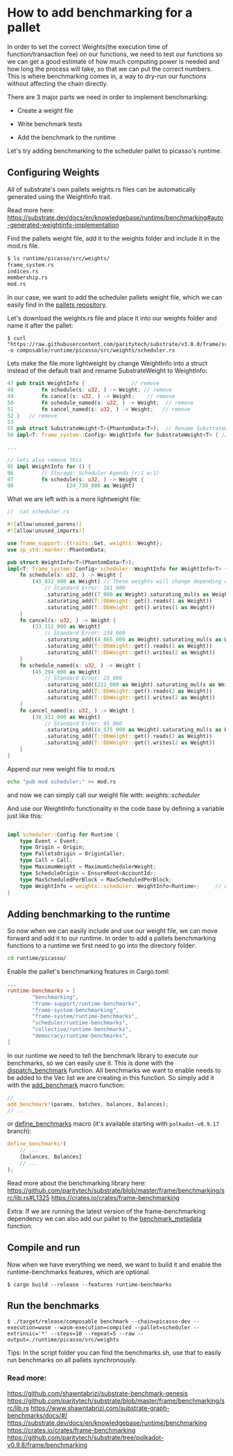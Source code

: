 
# How to add benchmarking for a pallet

In order to set the correct Weights(the execution time of function/transaction fee) on our functions, we need to test our functions so we can
get a good estimate of how much computing power is needed and how long the process will take, so that we can put the correct numbers.
This is where benchmarking comes in, a way to dry-run our functions without affecting the chain directly.

There are 3 major parts we need in order to implement benchmarking:

*  Create a weight file

*  Write benchmark tests

*  Add the benchmark to the runtime


Let's try adding benchmarking to the scheduler pallet to picasso's runtime.


## Configuring Weights
All of substrate's own pallets weights.rs files can be automatically generated using the WeightInfo trait.

Read more here:
https://substrate.dev/docs/en/knowledgebase/runtime/benchmarking#auto-generated-weightinfo-implementation


Find the pallets weight file, add it to the weights folder and
include it in the mod.rs file.
```bash
$ ls runtime/picasso/src/weights/
frame_system.rs
indices.rs
membership.rs
mod.rs
```
In our case, we want to add the scheduler pallets weight file, which
we can easily find in the [pallets repository](https://github.com/paritytech/substrate/tree/master/frame/scheduler).

Let's download the weights.rs file and place it into our weights folder and name it after the pallet:
```
$ curl "https://raw.githubusercontent.com/paritytech/substrate/v3.0.0/frame/scheduler/src/weights.rs" -o composable/runtime/picasso/src/weights/scheduler.rs
```


Lets make the file more lightweight by change WeightInfo into a struct instead of the default trait and rename SubstrateWeight to WeightInfo:

```rust
47 pub trait WeightInfo {               // remove
48         fn schedule(s: u32, ) -> Weight; // remove
49         fn cancel(s: u32, ) -> Weight;    // remove
50         fn schedule_named(s: u32, ) -> Weight;  // remove
51         fn cancel_named(s: u32, ) -> Weight;   // remove
52 }   // remove
53
55 pub struct SubstrateWeight<T>(PhantomData<T>);  // Rename SubstrateWeight to WeightInfo everywhere
56 impl<T: frame_system::Config> WeightInfo for SubstrateWeight<T> { //same

...

// lets also remove this
95 impl WeightInfo for () {
96         // Storage: Scheduler Agenda (r:1 w:1)
97         fn schedule(s: u32, ) -> Weight {
98                 (24_730_000 as Weight)

```

What we are left with is a more lightweight file:

```rust
//  cat scheduler.rs

#![allow(unused_parens)]
#![allow(unused_imports)]

use frame_support::{traits::Get, weights::Weight};
use sp_std::marker::PhantomData;

pub struct WeightInfo<T>(PhantomData<T>);
impl<T: frame_system::Config> scheduler::WeightInfo for WeightInfo<T> {
	fn schedule(s: u32, ) -> Weight {
		(43_832_000 as Weight) // These weights will change depending on the results from the benchmarking
			// Standard Error: 181_000
			.saturating_add((7_000 as Weight).saturating_mul(s as Weight))
			.saturating_add(T::DbWeight::get().reads(1 as Weight))
			.saturating_add(T::DbWeight::get().writes(1 as Weight))
	}
	fn cancel(s: u32, ) -> Weight {
		(33_112_000 as Weight)
			// Standard Error: 234_000
			.saturating_add((4_865_000 as Weight).saturating_mul(s as Weight))
			.saturating_add(T::DbWeight::get().reads(1 as Weight))
			.saturating_add(T::DbWeight::get().writes(2 as Weight))
	}
	fn schedule_named(s: u32, ) -> Weight {
		(45_294_000 as Weight)
			// Standard Error: 23_000
			.saturating_add((221_000 as Weight).saturating_mul(s as Weight))
			.saturating_add(T::DbWeight::get().reads(2 as Weight))
			.saturating_add(T::DbWeight::get().writes(2 as Weight))
	}
	fn cancel_named(s: u32, ) -> Weight {
		(38_311_000 as Weight)
			// Standard Error: 95_000
			.saturating_add((4_575_000 as Weight).saturating_mul(s as Weight))
			.saturating_add(T::DbWeight::get().reads(2 as Weight))
			.saturating_add(T::DbWeight::get().writes(2 as Weight))
	}
}

```

Append our new weight file to mod.rs
```bash
echo "pub mod scheduler;" >> mod.rs
```
and now we can simply call our weight file with:
*weights::scheduler*

And use our WeightInfo functionality in the code base by defining a variable just like this:
```rust

impl scheduler::Config for Runtime {
	type Event = Event;
	type Origin = Origin;
	type PalletsOrigin = OriginCaller;
	type Call = Call;
	type MaximumWeight = MaximumSchedulerWeight;
	type ScheduleOrigin = EnsureRoot<AccountId>;
	type MaxScheduledPerBlock = MaxScheduledPerBlock;
	type WeightInfo = weights::scheduler::WeightInfo<Runtime>;     // updated
}
```



## Adding benchmarking to the runtime
So now when we can easily include and use our weight file, we can move forward and add it to our runtime.
In order to add a pallets benchmarking functions to a runtime we first
need to go into the directory folder:

```bash
cd runtime/picasso/
```

Enable the pallet's benchmarking features in Cargo.toml:

```toml
...
runtime-benchmarks = [
        "benchmarking",
        "frame-support/runtime-benchmarks",
        "frame-system-benchmarking",
        "frame-system/runtime-benchmarks",
        "scheduler/runtime-benchmarks",
        "collective/runtime-benchmarks",
        "democracy/runtime-benchmarks",
]

```

In our runtime we need to tell the benchmark library to execute our benchmarks, so we can easily use it.
This is done with the [dispatch_benchmark](https://github.com/paritytech/substrate/blob/polkadot-v0.9.8/frame/benchmarking/src/utils.rs#L93) function. All benchmarks
we want to enable needs to be added to the Vec list we are creating in this function.
So simply add it with the [add_benchmark](https://docs.rs/frame-benchmarking/3.0.0/frame_benchmarking/macro.add_benchmark.html) macro function:

```rust
// ...
add_benchmark!(params, batches, balances, Balances);
// ...
```

or [define_benchmarks](https://github.com/paritytech/substrate/blob/master/frame/benchmarking/src/lib.rs#L1834-L1869) macro (it's available starting with `polkadot-v0.9.17` branch):

```rust
define_benchmarks!(
	// ...
	[balances, Balances]
	// ...
);
```

Read more about the benchmarking library here:
https://github.com/paritytech/substrate/blob/master/frame/benchmarking/src/lib.rs#L1325
https://crates.io/crates/frame-benchmarking

Extra:
If we are running the latest version of the frame-benchmarking dependency we can also add our pallet to the [benchmark_metadata](https://github.com/paritytech/substrate/blob/polkadot-v0.9.17/frame/benchmarking/src/utils.rs#L150) function.



## Compile and run
Now when we have everything we need, we want to build it and enable
the runtime-benchmarks features, which are optional.
```shell
$ cargo build --release --features runtime-benchmarks
```

## Run the benchmarks

```shell
$ ./target/release/composable benchmark --chain=picasso-dev --execution=wasm --wasm-execution=compiled --pallet=scheduler --extrinsic='*' --steps=10 --repeat=5 --raw --output=./runtime/picasso/src/weights

```

Tips:
In the script folder you can find the benchmarks.sh, use that to easily
run benchmarks on all pallets synchronously.



### Read more:
https://github.com/shawntabrizi/substrate-benchmark-genesis
https://github.com/paritytech/substrate/blob/master/frame/benchmarking/src/lib.rs
https://www.shawntabrizi.com/substrate-graph-benchmarks/docs/#/
https://substrate.dev/docs/en/knowledgebase/runtime/benchmarking
https://crates.io/crates/frame-benchmarking
https://github.com/paritytech/substrate/tree/polkadot-v0.9.8/frame/benchmarking

